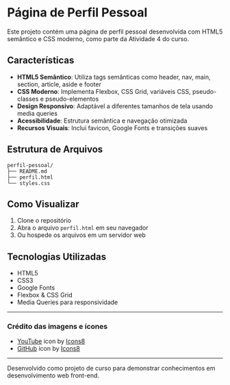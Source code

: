 # Página de Perfil Pessoal

Este projeto contém uma página de perfil pessoal desenvolvida com HTML5 semântico e CSS moderno, como parte da Atividade 4 do curso.

## Características

- **HTML5 Semântico**: Utiliza tags semânticas como header, nav, main, section, article, aside e footer
- **CSS Moderno**: Implementa Flexbox, CSS Grid, variáveis CSS, pseudo-classes e pseudo-elementos
- **Design Responsivo**: Adaptável a diferentes tamanhos de tela usando media queries
- **Acessibilidade**: Estrutura semântica e navegação otimizada
- **Recursos Visuais**: Inclui favicon, Google Fonts e transições suaves

## Estrutura de Arquivos

```
perfil-pessoal/
├── README.md
├── perfil.html
└── styles.css
```

## Como Visualizar

1. Clone o repositório
2. Abra o arquivo `perfil.html` em seu navegador
3. Ou hospede os arquivos em um servidor web

## Tecnologias Utilizadas

- HTML5
- CSS3
- Google Fonts
- Flexbox & CSS Grid
- Media Queries para responsividade

---

### Crédito das imagens e ícones

- <a target="_blank" href="https://icons8.com/icon/85162/youtube">YouTube</a> icon by <a target="_blank" href="https://icons8.com">Icons8</a>
- <a target="_blank" href="https://icons8.com/icon/106562/github">GitHub</a> icon by <a target="_blank" href="https://icons8.com">Icons8</a>

---

Desenvolvido como projeto de curso para demonstrar conhecimentos em desenvolvimento web front-end.
